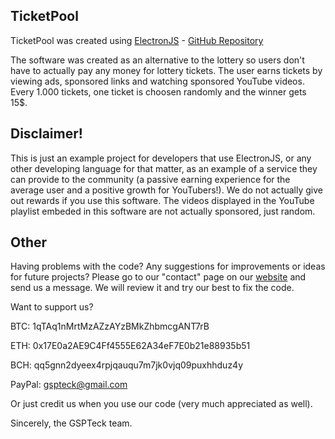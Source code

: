## TicketPool

TicketPool was created using [ElectronJS](https://www.electronjs.org) - [GitHub Repository](https://github.com/electron)

The software was created as an alternative to the lottery so users don't have to actually pay any money for lottery tickets.
The user earns tickets by viewing ads, sponsored links and watching sponsored YouTube videos.
Every 1.000 tickets, one ticket is choosen randomly and the winner gets 15$.

## Disclaimer!

This is just an example project for developers that use ElectronJS, or any other developing language for that matter, as an example of a service they can provide to the community (a passive earning experience for the average user and a positive growth for YouTubers!).
We do not actually give out rewards if you use this software.
The videos displayed in the YouTube playlist embeded in this software are not actually sponsored, just random.

## Other

Having problems with the code? Any suggestions for improvements or ideas for future projects? 
Please go to our "contact" page on our [website](https://gspteck.wixsite.com/gspteck/) and send us a message.
We will review it and try our best to fix the code.

Want to support us?

BTC: 1qTAq1nMrtMzAZzAYzBMkZhbmcgANT7rB

ETH: 0x17E0a2AE9C4Ff4555E62A34eF7E0b21e88935b51

BCH: qq5gnn2dyeex4rpjqauqu7m7jk0vjq09puxhhduz4y

PayPal: [gspteck@gmail.com](https://paypal.me/gspteck)

Or just credit us when you use our code (very much appreciated as well).



Sincerely,
the GSPTeck team.